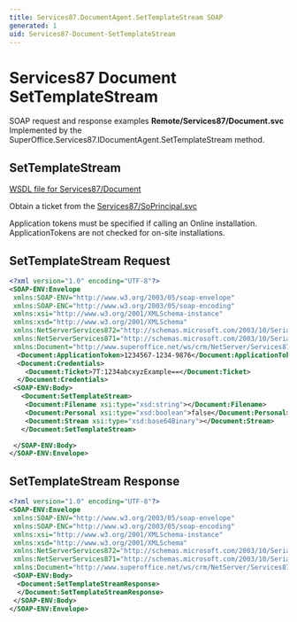 ```yaml
---
title: Services87.DocumentAgent.SetTemplateStream SOAP
generated: 1
uid: Services87-Document-SetTemplateStream
---
```


# Services87 Document SetTemplateStream

SOAP request and response examples **Remote/Services87/Document.svc**
Implemented by the <see cref="M:SuperOffice.Services87.IDocumentAgent.SetTemplateStream">SuperOffice.Services87.IDocumentAgent.SetTemplateStream</see> method.

## SetTemplateStream

[WSDL file for Services87/Document](../Services87-Document.md)

Obtain a ticket from the [Services87/SoPrincipal.svc](../SoPrincipal/index.md)

Application tokens must be specified if calling an Online installation. ApplicationTokens are not checked for on-site installations.

## SetTemplateStream Request

```xml
<?xml version="1.0" encoding="UTF-8"?>
<SOAP-ENV:Envelope
 xmlns:SOAP-ENV="http://www.w3.org/2003/05/soap-envelope"
 xmlns:SOAP-ENC="http://www.w3.org/2003/05/soap-encoding"
 xmlns:xsi="http://www.w3.org/2001/XMLSchema-instance"
 xmlns:xsd="http://www.w3.org/2001/XMLSchema"
 xmlns:NetServerServices872="http://schemas.microsoft.com/2003/10/Serialization/Arrays"
 xmlns:NetServerServices871="http://schemas.microsoft.com/2003/10/Serialization/"
 xmlns:Document="http://www.superoffice.net/ws/crm/NetServer/Services87">
  <Document:ApplicationToken>1234567-1234-9876</Document:ApplicationToken>
  <Document:Credentials>
    <Document:Ticket>7T:1234abcxyzExample==</Document:Ticket>
  </Document:Credentials>
 <SOAP-ENV:Body>
   <Document:SetTemplateStream>
    <Document:Filename xsi:type="xsd:string"></Document:Filename>
    <Document:Personal xsi:type="xsd:boolean">false</Document:Personal>
    <Document:Stream xsi:type="xsd:base64Binary"></Document:Stream>
   </Document:SetTemplateStream>

 </SOAP-ENV:Body>
</SOAP-ENV:Envelope>

```

## SetTemplateStream Response

```xml
<?xml version="1.0" encoding="UTF-8"?>
<SOAP-ENV:Envelope
 xmlns:SOAP-ENV="http://www.w3.org/2003/05/soap-envelope"
 xmlns:SOAP-ENC="http://www.w3.org/2003/05/soap-encoding"
 xmlns:xsi="http://www.w3.org/2001/XMLSchema-instance"
 xmlns:xsd="http://www.w3.org/2001/XMLSchema"
 xmlns:NetServerServices872="http://schemas.microsoft.com/2003/10/Serialization/Arrays"
 xmlns:NetServerServices871="http://schemas.microsoft.com/2003/10/Serialization/"
 xmlns:Document="http://www.superoffice.net/ws/crm/NetServer/Services87">
 <SOAP-ENV:Body>
  <Document:SetTemplateStreamResponse>
  </Document:SetTemplateStreamResponse>
 </SOAP-ENV:Body>
</SOAP-ENV:Envelope>

```
